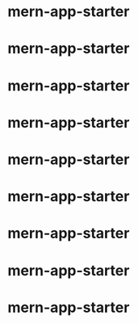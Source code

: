 # mern-app-starter
# mern-app-starter
# mern-app-starter
# mern-app-starter
# mern-app-starter
# mern-app-starter
# mern-app-starter
# mern-app-starter
# mern-app-starter
